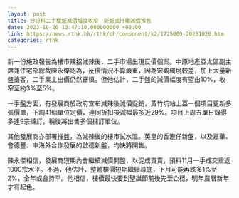 ```yaml
---
layout: post
title: 分析料二手樓盤減價幅度收窄　新盤或持續減價推售
date: 2023-10-26 13:47:10.000000000 +08:00
link: https://news.rthk.hk/rthk/ch/component/k2/1725009-20231026.htm
categories: rthk
---
```


新一份施政報告為樓市辣招減辣後，二手市場出現反價個案。中原地產亞太區副主席兼住宅部總裁陳永傑認為，反價情況不算嚴重，因為宏觀環境較差，加上大量新盤搶客，二手業主出價仍然審慎。但他估計，二手盤的減價幅度有望由10%，收窄至約3%至5%。

一手盤方面，有發展商於政府宣布減辣後減價促銷，黃竹坑站上蓋一個項目更新多張價單，下調41個單位定價，連同折扣後減幅最多近29%。項目上周五單日錄得多達9宗撻訂，稍後將出售多個撻訂單位。

其他發展商亦部署推盤，為減辣後的樓市試水溫。英皇的香港仔新盤，以及嘉華、會德豐、中海外合作發展的啟德新盤，均快將開售。

陳永傑相信，發展商短期內會繼續減價開盤，以促成買賣，預料11月一手成交重返1000宗水平。不過，他估計，整體樓價短期繼續尋底，下月可能再跌多1%至2%，全年或會持平。他相信，樓價最快要到聖誕節前後先至企穩，明年農曆新年才有起色。

